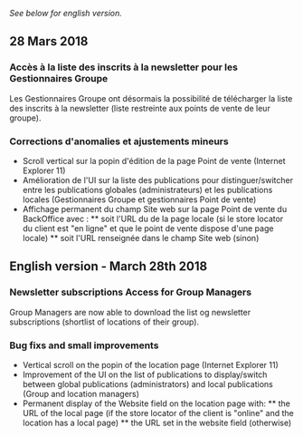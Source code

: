 *See below for english version.*

28 Mars 2018
---

### Accès à la liste des inscrits à la newsletter pour les Gestionnaires Groupe

Les Gestionnaires Groupe ont désormais la possibilité de télécharger la liste des inscrits à la newsletter (liste restreinte aux points de vente de leur groupe).

### Corrections d'anomalies et ajustements mineurs

* Scroll vertical sur la popin d'édition de la page Point de vente (Internet Explorer 11)
* Amélioration de l'UI sur la liste des publications pour distinguer/switcher entre les publications globales (administrateurs) et les publications locales (Gestionnaires Groupe et gestionnaires Point de vente)
* Affichage permanent du champ Site web sur la page Point de vente du BackOffice avec :
** soit l'URL du de la page locale (si le store locator du client est "en ligne" et que le point de vente dispose d'une page locale)
** soit l'URL renseignée dans le champ Site web (sinon) 


English version - March 28th 2018
---

### Newsletter subscriptions Access for Group Managers

Group Managers are now able to download the list og newsletter subscriptions (shortlist of locations of their group).

### Bug fixs and small improvements

* Vertical scroll on the popin of the location page (Internet Explorer 11)
* Improvement of the UI on the list of publications to display/switch between global publications (administrators) and local publications (Group and location managers)
* Permanent display of the Website field on the location page with:
** the URL of the local page (if the store locator of the client is "online" and the location has a local page)
** the URL set in the website field (otherwise)
